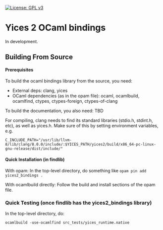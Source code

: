 [![License: GPL v3](https://img.shields.io/badge/License-GPLv3-blue.svg)](https://www.gnu.org/licenses/gpl-3.0)

# Yices 2 OCaml bindings

In development.

## Building From Source

#### Prerequisites

To build the ocaml bindings library from the source, you need:

- External deps: clang, yices
- OCaml dependencies (as in the opam file): ocaml, ocamlbuild, ocamlfind, ctypes, ctypes-foreign, ctypes-of-clang

To build the documentation, you also need: TBD

For compiling, clang needs to find its standard libraries (stdio.h, stdint.h, etc), as well as yices.h.
Make sure of this by setting environment variables, e.g.
```
C_INCLUDE_PATH="/usr/lib/llvm-8/lib/clang/8.0.0/include/:$YICES_PATH/yices2/build/x86_64-pc-linux-gnu-release/dist/include/"
```

#### Quick Installation (in findlib)

With opam:
In the top-level directory, do something like
```opam pin add yices2_bindings .```

With ocamlbuild directly:
Follow the build and install sections of the opam file.

### Quick Testing (once findlib has the yices2_bindings library)

In the top-level directory, do:
```
ocamlbuild -use-ocamlfind src_tests/yices_runtime.native
```

